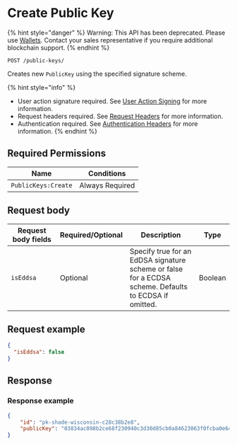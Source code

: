 # Create Public Key



{% hint style="danger" %}
Warning: This API has been deprecated.  Please use [Wallets](../../../wallets/).  Contact your sales representative if you require additional blockchain support. &#x20;
{% endhint %}



`POST /public-keys/`

Creates new `PublicKey` using the specified signature scheme.

{% hint style="info" %}
* User action signature required. See [User Action Signing](../../../authentication/user-action-signing/) for more information.
* Request headers required. See [Request Headers](../../../../getting-started/request-headers.md) for more information.
* Authentication required. See [Authentication Headers](../../../../getting-started/request-headers.md#authentication-headers) for more information.
{% endhint %}

## Required Permissions

| Name                | Conditions      |
| ------------------- | --------------- |
| `PublicKeys:Create` | Always Required |

## Request body <a href="#request-body" id="request-body"></a>

<table><thead><tr><th width="173">Request body fields</th><th width="111">Required/Optional</th><th width="268">Description</th><th>Type</th></tr></thead><tbody><tr><td><code>isEddsa</code></td><td>Optional</td><td>Specify true for an EdDSA signature scheme or false for a ECDSA scheme. Defaults to ECDSA if omitted.</td><td>Boolean</td></tr></tbody></table>

## Request example <a href="#request-example.1" id="request-example.1"></a>

```JSON
{
  "isEddsa": false
}
```

## Response <a href="#response" id="response"></a>

### Response example <a href="#response-example" id="response-example"></a>

```json
{
    "id": "pk-shade-wisconsin-c28c38b2e8",
    "publicKey": "03834ac098b2ce68f230940c3d30d85cb0a84623063f0fcba0e64dacf5a825e91c",
}
```
